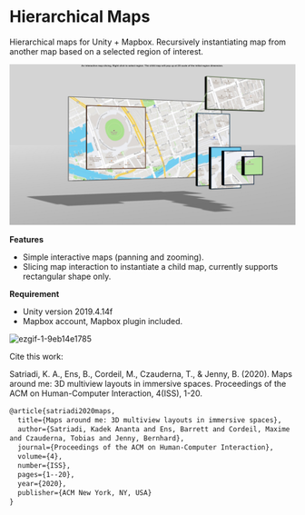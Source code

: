 # Hierarchical Maps
Hierarchical maps for Unity + Mapbox. Recursively instantiating map from another map based on a selected region of interest. 

  ![Image](https://raw.githubusercontent.com/KadekSatriadi/HierarchicalMaps/main/Captures/image_004_0005.jpg?token=GHSAT0AAAAAABRHSHIT7JBJFIIHU7Y4EXL4YSNTEOQ)

**Features**
- Simple interactive maps (panning and zooming). 
- Slicing map interaction to instantiate a child map, currently supports rectangular shape only.

**Requirement**
- Unity version 2019.4.14f
- Mapbox account, Mapbox plugin included. 

![ezgif-1-9eb14e1785](https://user-images.githubusercontent.com/19480468/161990057-bcbc4d19-f6fd-4c28-8459-05bf94471e7f.gif)


Cite this work:

Satriadi, K. A., Ens, B., Cordeil, M., Czauderna, T., & Jenny, B. (2020). Maps around me: 3D multiview layouts in immersive spaces. Proceedings of the ACM on Human-Computer Interaction, 4(ISS), 1-20.

```
@article{satriadi2020maps,
  title={Maps around me: 3D multiview layouts in immersive spaces},
  author={Satriadi, Kadek Ananta and Ens, Barrett and Cordeil, Maxime and Czauderna, Tobias and Jenny, Bernhard},
  journal={Proceedings of the ACM on Human-Computer Interaction},
  volume={4},
  number={ISS},
  pages={1--20},
  year={2020},
  publisher={ACM New York, NY, USA}
}
```
